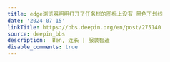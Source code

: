 ```yaml
---
title: edge浏览器明明打开了任务栏的图标上没有 黑色下划线
date: '2024-07-15'
linkTitle: https://bbs.deepin.org/en/post/275140
source: deepin_bbs
description:  Ben, 连长 | 服装智造 
disable_comments: true
---
```


